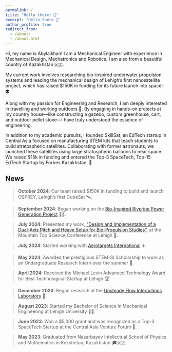 ```yaml
---
permalink: /
title: "Hello there! 👋"
excerpt: "Hello there 👋"
author_profile: true
redirect_from: 
  - /about/
  - /about.html
---
```


Hi, my name is Abylaikhan! I am a Mechanical Engineer with experience in Mechanical Design, Mechatronics and Robotics. I am also from a beautiful country of Kazakhstan 🇰🇿.

My current work involves researching bio-inspired underwater propulsion systems and leading the mechanical design of Lehigh’s first nanosatellite project, which has raised $150K in funding for its future launch into space! 👽

Along with my passion for Engineering and Research, I am deeply interested in travelling and working outdoors 🌿. By engaging in hands-on projects at my country house—like constructing a gazebo, custom greenhouse, cart, and outdoor pellet stove—I have truly understood the essence of engineering.

In addition to my academic pursuits, I founded SkillSat, an EdTech startup in Central Asia focused on manufacturing STEM kits that teach students to build stratospheric satellites. Collaborating with former astronauts, we launched these satellites using large stratospheric balloons to near space. We raised $15k in funding and entered the Top-3 SpaceTech, Top-15 EdTech Startup by Forbes Kazakhstan. 🚀

## News

> **October 2024**: Our team raised $150K in funding to build and launch OSPREY, Lehigh’s first CubeSat 🛰️.

> **September 2024**: Began working on the [Bio-Inspired Riverine Power Generation Project](https://engineering.lehigh.edu/meche/research/featured-projects/bio-inspired-riverine-power-generation) 🌊🔋.

> **July 2024**: Presented my work, ["Design and Implementation of a Dual-Axis Pitch and Heave Setup for Bio-Propulsion Studies"](https://drive.google.com/file/d/1w6wW3RTmR0EpDcipo0eHy4nWQiP7tt0C/view), at the Mountain Top Science Conference at Lehigh 🎤.

> **July 2024**: Started working with [Aerotargets International](http://www.aerotargets.com/) ✈️.

> **May 2024**: Awarded the prestigious STEM-SI Scholarship to work as an Undergraduate Research Intern over the summer 🏅.

> **April 2024**: Received the Michael Levin Advanced Technology Award for Best Technological Startup at Lehigh 🏆.

> **December 2023**: Began research at the [Unsteady Flow Interactions Laboratory](https://wordpress.lehigh.edu/kwm213/) 🔬.

> **August 2023**: Started my Bachelor of Science in Mechanical Engineering at Lehigh University 👨‍💻.

> **June 2023**: Won a $5,000 grant and was recognized as a Top-3 SpaceTech Startup at the Central Asia Venture Forum 🚀.

> **May 2023**: Graduated from Nazarbayev Intellectual School of Physics and Mathematics in Kokshetau, Kazakhstan 🎓🇰🇿.

